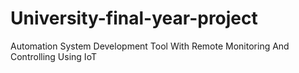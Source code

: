# University-final-year-project
Automation System Development Tool With Remote Monitoring And Controlling Using IoT
